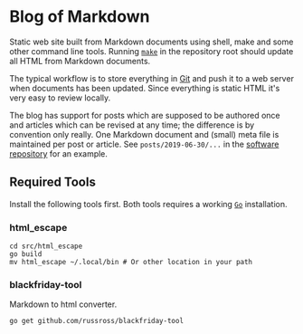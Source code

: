 # Blog of Markdown

Static web site built from Markdown documents using shell, make and some other
command line tools. Running [`make`](https://www.gnu.org/software/make/) in the
repository root should update all HTML from Markdown documents.

The typical workflow is to store everything in [Git](https://git-scm.com/) and
push it to a web server when documents has been updated. Since everything is
static HTML it's very easy to review locally.

The blog has support for posts which are supposed to be authored once and
articles which can be revised at any time; the difference is by convention only
really. One Markdown document and (small) meta file is maintained per post or
article. See `posts/2019-06-30/...` in the
[software repository](https://github.com/johan-bolmsjo/blog_of_markdown) for an
example.

## Required Tools

Install the following tools first. Both tools requires a working
[`Go`](http://golang.org) installation.

### html_escape

    cd src/html_escape
    go build
    mv html_escape ~/.local/bin # Or other location in your path

### blackfriday-tool

Markdown to html converter.

    go get github.com/russross/blackfriday-tool
